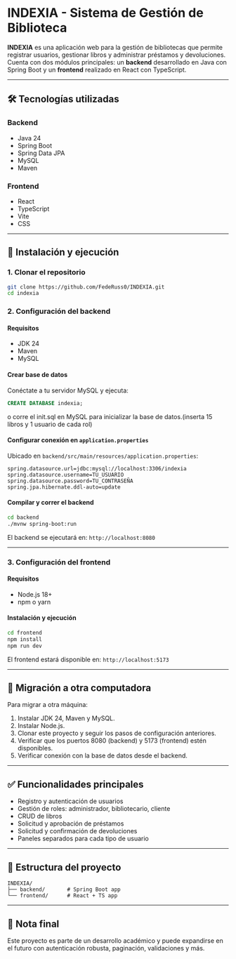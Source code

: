 
# INDEXIA - Sistema de Gestión de Biblioteca

**INDEXIA** es una aplicación web para la gestión de bibliotecas que permite registrar usuarios, gestionar libros y administrar préstamos y devoluciones. Cuenta con dos módulos principales: un **backend** desarrollado en Java con Spring Boot y un **frontend** realizado en React con TypeScript.

---

## 🛠️ Tecnologías utilizadas

### Backend
- Java 24
- Spring Boot
- Spring Data JPA
- MySQL
- Maven

### Frontend
- React
- TypeScript
- Vite
- CSS

---

## 🚀 Instalación y ejecución

### 1. Clonar el repositorio

```bash
git clone https://github.com/FedeRuss0/INDEXIA.git
cd indexia
```

### 2. Configuración del backend

#### Requisitos
- JDK 24
- Maven
- MySQL

#### Crear base de datos

Conéctate a tu servidor MySQL y ejecuta:

```sql
CREATE DATABASE indexia;
```
o corre el init.sql en MySQL para inicializar la base de datos.(inserta 15 libros y 1 usuario de cada rol)

#### Configurar conexión en `application.properties`

Ubicado en `backend/src/main/resources/application.properties`:

```properties
spring.datasource.url=jdbc:mysql://localhost:3306/indexia
spring.datasource.username=TU_USUARIO
spring.datasource.password=TU_CONTRASEÑA
spring.jpa.hibernate.ddl-auto=update
```

#### Compilar y correr el backend

```bash
cd backend
./mvnw spring-boot:run
```

El backend se ejecutará en: `http://localhost:8080`

---

### 3. Configuración del frontend

#### Requisitos
- Node.js 18+
- npm o yarn

#### Instalación y ejecución

```bash
cd frontend
npm install
npm run dev
```

El frontend estará disponible en: `http://localhost:5173`

---

## 🔄 Migración a otra computadora

Para migrar a otra máquina:

1. Instalar JDK 24, Maven y MySQL.
2. Instalar Node.js.
3. Clonar este proyecto y seguir los pasos de configuración anteriores.
4. Verificar que los puertos 8080 (backend) y 5173 (frontend) estén disponibles.
5. Verificar conexión con la base de datos desde el backend.

---

## ✅ Funcionalidades principales

- Registro y autenticación de usuarios
- Gestión de roles: administrador, bibliotecario, cliente
- CRUD de libros
- Solicitud y aprobación de préstamos
- Solicitud y confirmación de devoluciones
- Paneles separados para cada tipo de usuario

---

## 📂 Estructura del proyecto

```
INDEXIA/
├── backend/       # Spring Boot app
└── frontend/      # React + TS app
```

---

## 📌 Nota final

Este proyecto es parte de un desarrollo académico y puede expandirse en el futuro con autenticación robusta, paginación, validaciones y más.

